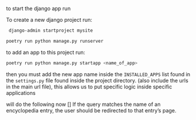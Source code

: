 to start the django app run 

To create a new django project run: 
```bash
 django-admin startproject mysite
```

```bash
poetry run python manage.py runserver
```
to add an app to this project run: 

```bash
poetry run python manage.py startapp <name_of_app>
```
then you must add the new app name inside the `INSTALLED_APPS` list found in the `settings.py` file found inside the project directory. (also include the urls in the main url file), this allows us to put specific logic inside specific applications 

will do the following now
[] If the query matches the name of an encyclopedia entry, the user should be redirected to that entry’s page.